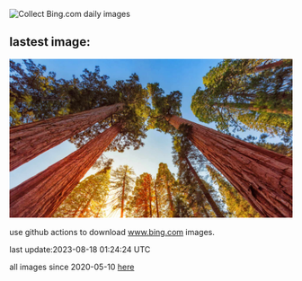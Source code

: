 ![Collect Bing.com daily images](https://github.com/counter2015/bing-daily-images/workflows/Collect%20Bing.com%20daily%20images/badge.svg)
## lastest image:
![](images/SequoiaSunlight.jpg)

use github actions to download www.bing.com images.

last update:2023-08-18 01:24:24 UTC

all images since 2020-05-10 [here](https://github.com/counter2015/bing-daily-images/tree/master/images) 
